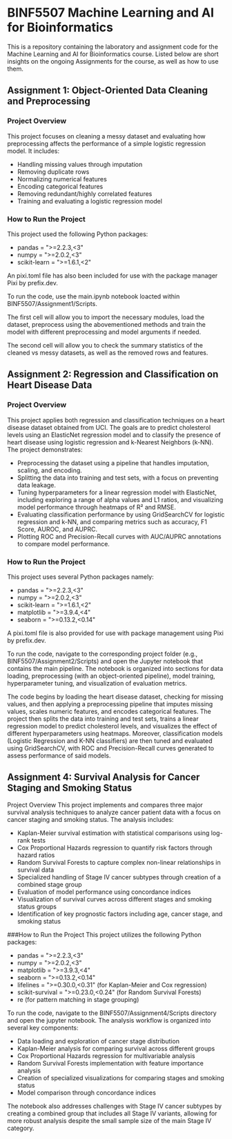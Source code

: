# BINF5507 Machine Learning and AI for Bioinformatics

This is a repository containing the laboratory and assignment code for the Machine Learning and AI for Bioinformatics course. Listed below are short insights on the ongoing Assignments for the course, as well as how to use them.

## Assignment 1: Object-Oriented Data Cleaning and Preprocessing

### Project Overview

This project focuses on cleaning a messy dataset and evaluating how preprocessing affects the performance of a simple logistic regression model. It includes:

- Handling missing values through imputation
- Removing duplicate rows
- Normalizing numerical features
- Encoding categorical features
- Removing redundant/highly correlated features
- Training and evaluating a logistic regression model

### How to Run the Project
This project used the following Python packages:
- pandas = ">=2.2.3,<3"
- numpy = ">=2.0.2,<3"
- scikit-learn = ">=1.6.1,<2"

An pixi.toml file has also been included for use with the package manager Pixi by prefix.dev.

To run the code, use the main.ipynb notebook loacted within BINF5507/Assignment1/Scripts. 

The first cell will allow you to import the necessary modules, load the dataset, preprocess using the abovementioned methods and train the model with different preprocessing and model arguments if needed. 

The second cell will allow you to check the summary statistics of the cleaned vs messy datasets, as well as the removed rows and features.

## Assignment 2: Regression and Classification on Heart Disease Data

### Project Overview

This project applies both regression and classification techniques on a heart disease dataset obtained from UCI. The goals are to predict cholesterol levels using an ElasticNet regression model and to classify the presence of heart disease using logistic regression and k-Nearest Neighbors (k-NN). The project demonstrates:

- Preprocessing the dataset using a pipeline that handles imputation, scaling, and encoding.
- Splitting the data into training and test sets, with a focus on preventing data leakage.
- Tuning hyperparameters for a linear regression model with ElasticNet, including exploring a range of alpha values and L1 ratios, and visualizing model performance through heatmaps of R² and RMSE.
- Evaluating classification performance by using GridSearchCV for logistic regression and k-NN, and comparing metrics such as accuracy, F1 Score, AUROC, and AUPRC.
- Plotting ROC and Precision-Recall curves with AUC/AUPRC annotations to compare model performance.

### How to Run the Project
This project uses several Python packages namely:
- pandas = ">=2.2.3,<3"
- numpy = ">=2.0.2,<3"
- scikit-learn = ">=1.6.1,<2"
- matplotlib = ">=3.9.4,<4"
- seaborn = ">=0.13.2,<0.14"

A pixi.toml file is also provided for use with package management using Pixi by prefix.dev.

To run the code, navigate to the corresponding project folder (e.g., BINF5507/Assignment2/Scripts) and open the Jupyter notebook that contains the main pipeline. The notebook is organized into sections for data loading, preprocessing (with an object-oriented pipeline), model training, hyperparameter tuning, and visualization of evaluation metrics.

The code begins by loading the heart disease dataset, checking for missing values, and then applying a preprocessing pipeline that imputes missing values, scales numeric features, and encodes categorical features. The project then splits the data into training and test sets, trains a linear regression model to predict cholesterol levels, and visualizes the effect of different hyperparameters using heatmaps. Moreover, classification models (Logistic Regression and K-NN classifiers) are then tuned and evaluated using GridSearchCV, with ROC and Precision-Recall curves generated to assess performance of said models.

## Assignment 4: Survival Analysis for Cancer Staging and Smoking Status
Project Overview
This project implements and compares three major survival analysis techniques to analyze cancer patient data with a focus on cancer staging and smoking status. The analysis includes:

- Kaplan-Meier survival estimation with statistical comparisons using log-rank tests
- Cox Proportional Hazards regression to quantify risk factors through hazard ratios
- Random Survival Forests to capture complex non-linear relationships in survival data
- Specialized handling of Stage IV cancer subtypes through creation of a combined stage group
- Evaluation of model performance using concordance indices
- Visualization of survival curves across different stages and smoking status groups
- Identification of key prognostic factors including age, cancer stage, and smoking status

###How to Run the Project
This project utilizes the following Python packages:

- pandas = ">=2.2.3,<3"
- numpy = ">=2.0.2,<3"
- matplotlib = ">=3.9.3,<4"
- seaborn = ">=0.13.2,<0.14"
- lifelines = ">=0.30.0,<0.31" (for Kaplan-Meier and Cox regression)
- scikit-survival = ">=0.23.0,<0.24" (for Random Survival Forests)
- re (for pattern matching in stage grouping)

To run the code, navigate to the BINF5507/Assignment4/Scripts directory and open the jupyter notebook. The analysis workflow is organized into several key components:

- Data loading and exploration of cancer stage distribution
- Kaplan-Meier analysis for comparing survival across different groups
- Cox Proportional Hazards regression for multivariable analysis
- Random Survival Forests implementation with feature importance analysis
- Creation of specialized visualizations for comparing stages and smoking status
- Model comparison through concordance indices

The notebook also addresses challenges with Stage IV cancer subtypes by creating a combined group that includes all Stage IV variants, allowing for more robust analysis despite the small sample size of the main Stage IV category.
